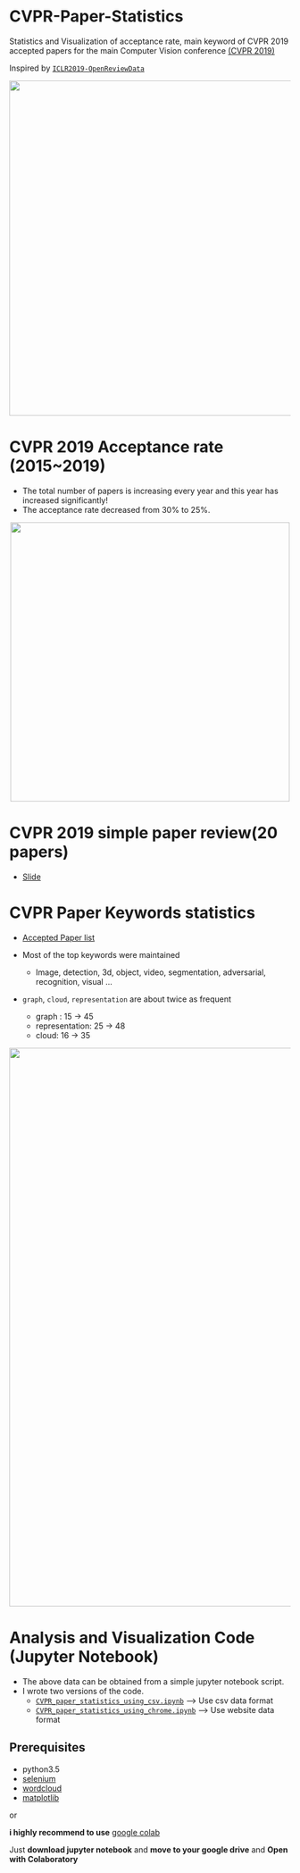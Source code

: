 # CVPR-Paper-Statistics
Statistics and Visualization of acceptance rate, main keyword of CVPR 2019 accepted papers for the main Computer Vision conference [(CVPR 2019)](http://cvpr2019.thecvf.com/)

Inspired by [`ICLR2019-OpenReviewData`](https://github.com/shaohua0116/ICLR2019-OpenReviewData)

<p align="center">
  <img width="600" src="/2019_cvpr/keyword_cloud_title.PNG">
</p>

# CVPR 2019 Acceptance rate (2015~2019)

- The total number of papers is increasing every year and this year has increased significantly!
- The acceptance rate decreased from 30% to 25%.

<p align="center">
  <img width="500" src="/2019_cvpr/cvpr_acceptance_rate.PNG">
</p>

# CVPR 2019 simple paper review(20 papers)
- [Slide](https://www.slideshare.net/HoseongLee6/2019-cvpr-paperoverview)



# CVPR Paper Keywords statistics
- [Accepted Paper list](https://github.com/hoya012/CVPR-Paper-Statistics/blob/master/2019_cvpr/cvpr_2019_poster.csv)

- Most of the top keywords were maintained
   - Image, detection, 3d, object, video, segmentation, adversarial, recognition, visual …
- `graph`, `cloud`, `representation` are about twice as frequent
   - graph : 15 -> 45
   - representation: 25 -> 48
   - cloud: 16 -> 35

<p align="center">
  <img width="1000" src="/2019_cvpr/top_keywords_2019+2018.png">
</p>

# Analysis and Visualization Code (Jupyter Notebook)

- The above data can be obtained from a simple jupyter notebook script.
- I wrote two versions of the code.
   - [`CVPR_paper_statistics_using_csv.ipynb`](https://github.com/hoya012/CVPR-Paper-Statistics/blob/master/CVPR_paper_statistics_using_csv.ipynb) --> Use csv data format
   - [`CVPR_paper_statistics_using_chrome.ipynb`](https://github.com/hoya012/CVPR-Paper-Statistics/blob/master/CVPR_paper_statistics_using_chrome.ipynb) --> Use website data format

## Prerequisites
- python3.5
- [selenium](https://selenium-python.readthedocs.io/)
- [wordcloud](https://pypi.org/project/wordcloud/)
- [matplotlib](https://matplotlib.org/)

or 

**i highly recommend to use** [google colab](https://colab.research.google.com/)

Just **download jupyter notebook** and **move to your google drive** and **Open with Colaboratory**


